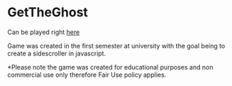 # GetTheGhost

Can be played right <a href="https://htmlpreview.github.io/?https://github.com/Crossware/GetTheGhost/blob/master/Ghost.html">here</a>  

Game was created in the first semester at university with the goal being to create a sidescroller in javascript.

*Please note the game was created for educational purposes and non commercial use only therefore Fair Use policy applies.
